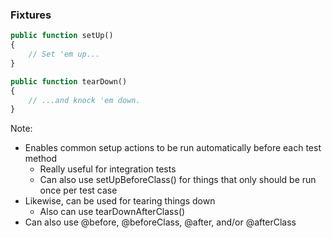 ### Fixtures

```php
public function setUp()
{
    // Set 'em up...
}
```
<!-- .element: class="fragment" -->

```php
public function tearDown()
{
    // ...and knock 'em down.
}
```
<!-- .element: class="fragment" -->

Note:

* Enables common setup actions to be run automatically before each test method
    - Really useful for integration tests
    - Can also use setUpBeforeClass() for things that only should be run once per test case
* Likewise, can be used for tearing things down
    - Also can use tearDownAfterClass()
* Can also use @before, @beforeClass, @after, and/or @afterClass
